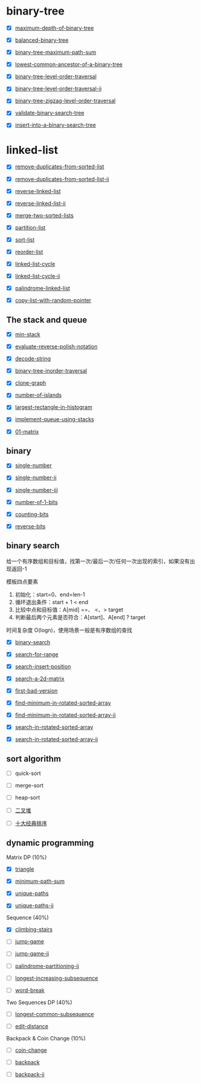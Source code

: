 # binary-tree

- [x] [maximum-depth-of-binary-tree](https://leetcode-cn.com/problems/maximum-depth-of-binary-tree/)

- [x] [balanced-binary-tree](https://leetcode-cn.com/problems/balanced-binary-tree/)

- [x] [binary-tree-maximum-path-sum](https://leetcode-cn.com/problems/binary-tree-maximum-path-sum/)

- [x] [lowest-common-ancestor-of-a-binary-tree](https://leetcode-cn.com/problems/lowest-common-ancestor-of-a-binary-tree/)

- [x] [binary-tree-level-order-traversal](https://leetcode-cn.com/problems/binary-tree-level-order-traversal/)

- [x] [binary-tree-level-order-traversal-ii](https://leetcode-cn.com/problems/binary-tree-level-order-traversal-ii/)

- [x] [binary-tree-zigzag-level-order-traversal](https://leetcode-cn.com/problems/binary-tree-zigzag-level-order-traversal/)

- [x] [validate-binary-search-tree](https://leetcode-cn.com/problems/validate-binary-search-tree/)

- [x] [insert-into-a-binary-search-tree](https://leetcode-cn.com/problems/insert-into-a-binary-search-tree/)

# linked-list

- [x] [remove-duplicates-from-sorted-list](https://leetcode-cn.com/problems/remove-duplicates-from-sorted-list/)

- [x] [remove-duplicates-from-sorted-list-ii](https://leetcode-cn.com/problems/remove-duplicates-from-sorted-list-ii/)

- [x] [reverse-linked-list](https://leetcode-cn.com/problems/reverse-linked-list/)

- [x] [reverse-linked-list-ii](https://leetcode-cn.com/problems/reverse-linked-list-ii/)

- [x] [merge-two-sorted-lists](https://leetcode-cn.com/problems/merge-two-sorted-lists/)

- [x] [partition-list](https://leetcode-cn.com/problems/partition-list/)

- [x] [sort-list](https://leetcode-cn.com/problems/sort-list/)

- [x] [reorder-list](https://leetcode-cn.com/problems/reorder-list/)

- [x] [linked-list-cycle](https://leetcode-cn.com/problems/linked-list-cycle/)

- [x] [linked-list-cycle-ii](https://leetcode-cn.com/problems/linked-list-cycle-ii/)

- [x] [palindrome-linked-list](https://leetcode-cn.com/problems/palindrome-linked-list/)

- [x] [copy-list-with-random-pointer](https://leetcode-cn.com/problems/copy-list-with-random-pointer/)

## The stack and queue

- [x] [min-stack](https://leetcode-cn.com/problems/min-stack/)

- [x] [evaluate-reverse-polish-notation](https://leetcode-cn.com/problems/evaluate-reverse-polish-notation/)

- [x] [decode-string](https://leetcode-cn.com/problems/decode-string/)

- [x] [binary-tree-inorder-traversal](https://leetcode-cn.com/problems/binary-tree-inorder-traversal/)

- [x] [clone-graph](https://leetcode-cn.com/problems/clone-graph/)

- [x] [number-of-islands](https://leetcode-cn.com/problems/number-of-islands/)

- [x] [largest-rectangle-in-histogram](https://leetcode-cn.com/problems/largest-rectangle-in-histogram/)

- [x] [implement-queue-using-stacks](https://leetcode-cn.com/problems/implement-queue-using-stacks/)

- [x] [01-matrix](https://leetcode-cn.com/problems/01-matrix/)

## binary

- [x] [single-number](https://leetcode-cn.com/problems/single-number/)

- [x] [single-number-ii](https://leetcode-cn.com/problems/single-number-ii/)

- [x] [single-number-iii](https://leetcode-cn.com/problems/single-number-iii/)

- [x] [number-of-1-bits](https://leetcode-cn.com/problems/number-of-1-bits/)

- [x] [counting-bits](https://leetcode-cn.com/problems/counting-bits/)

- [x] [reverse-bits](https://leetcode-cn.com/problems/reverse-bits/)

## binary search

给一个有序数组和目标值，找第一次/最后一次/任何一次出现的索引，如果没有出现返回-1

模板四点要素
1. 初始化：start=0、end=len-1
2. 循环退出条件：start + 1 < end
3. 比较中点和目标值：A[mid] ==、 <、> target
4. 判断最后两个元素是否符合：A[start]、A[end] ? target

时间复杂度 O(logn)，使用场景一般是有序数组的查找

- [x] [binary-search](https://leetcode-cn.com/problems/binary-search/)

- [x] [search-for-range](https://www.lintcode.com/problem/search-for-a-range/description)

- [x] [search-insert-position](https://leetcode-cn.com/problems/search-insert-position/)

- [x] [search-a-2d-matrix](https://leetcode-cn.com/problems/search-a-2d-matrix/)

- [x] [first-bad-version](https://leetcode-cn.com/problems/first-bad-version/)

- [x] [find-minimum-in-rotated-sorted-array](https://leetcode-cn.com/problems/find-minimum-in-rotated-sorted-array/)

- [x] [find-minimum-in-rotated-sorted-array-ii](https://leetcode-cn.com/problems/find-minimum-in-rotated-sorted-array-ii/)

- [x] [search-in-rotated-sorted-array](https://leetcode-cn.com/problems/search-in-rotated-sorted-array/)

- [x] [search-in-rotated-sorted-array-ii](https://leetcode-cn.com/problems/search-in-rotated-sorted-array-ii/)

## sort algorithm

- [ ] quick-sort

- [ ] merge-sort

- [ ] heap-sort

- [ ] [二叉堆](https://labuladong.github.io/algo/di-yi-zhan-da78c/shou-ba-sh-daeca/er-cha-dui-1a386/)

- [ ] [十大经典排序](https://www.cnblogs.com/onepixel/p/7674659.html)

## dynamic programming

Matrix DP (10%)

- [x] [triangle](https://leetcode-cn.com/problems/triangle/)

- [x] [minimum-path-sum](https://leetcode-cn.com/problems/minimum-path-sum/)

- [x] [unique-paths](https://leetcode-cn.com/problems/unique-paths/)

- [x] [unique-paths-ii](https://leetcode-cn.com/problems/unique-paths-ii/)

Sequence (40%)

- [x] [climbing-stairs](https://leetcode-cn.com/problems/climbing-stairs/)

- [ ] [jump-game](https://leetcode-cn.com/problems/jump-game/)

- [ ] [jump-game-ii](https://leetcode-cn.com/problems/jump-game-ii/)

- [ ] [palindrome-partitioning-ii](https://leetcode-cn.com/problems/palindrome-partitioning-ii/)

- [ ] [longest-increasing-subsequence](https://leetcode-cn.com/problems/longest-increasing-subsequence/)

- [ ] [word-break](https://leetcode-cn.com/problems/word-break/)

Two Sequences DP (40%)

- [ ] [longest-common-subsequence](https://leetcode-cn.com/problems/longest-common-subsequence/)

- [ ] [edit-distance](https://leetcode-cn.com/problems/edit-distance/)

Backpack & Coin Change (10%)

- [ ] [coin-change](https://leetcode-cn.com/problems/coin-change/)

- [ ] [backpack](https://www.lintcode.com/problem/backpack/description)

- [ ] [backpack-ii](https://www.lintcode.com/problem/backpack-ii/description)
